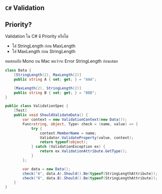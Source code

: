 ## `C#` Validation

## Priority?

Validation ใน C# มี Priority หรือไม่

- ใส่ StringLength ก่อน MaxLength
- ใส่ MaxLength ก่อน StringLength

ทดสอบกับ Mono บน Mac พบว่าจะ Error StringLength ก่อนเสมอ

```csharp
class Data {
	[StringLength(2), MaxLength(2)]
	public string A { set; get; } = "AAA";

	[MaxLength(2), StringLength(2)]
	public string B { set; get; } = "BBB";
}

public class ValidationSpec {
	[Test]
	public void ShouldValidateData() {
		var context = new ValidationContext(new Data());
		Func<string, object, Type> check = (name, value) => {
			try {
				context.MemberName = name;
				Validator.ValidateProperty(value, context);
				return typeof(object);
			} catch (ValidationException ex) {
				return ex.ValidationAttribute.GetType();
			}
		};

		var data = new Data();
		check("A", data.A).Should().Be(typeof(StringLengthAttribute));
		check("B", data.B).Should().Be(typeof(StringLengthAttribute));
	}
}
```
